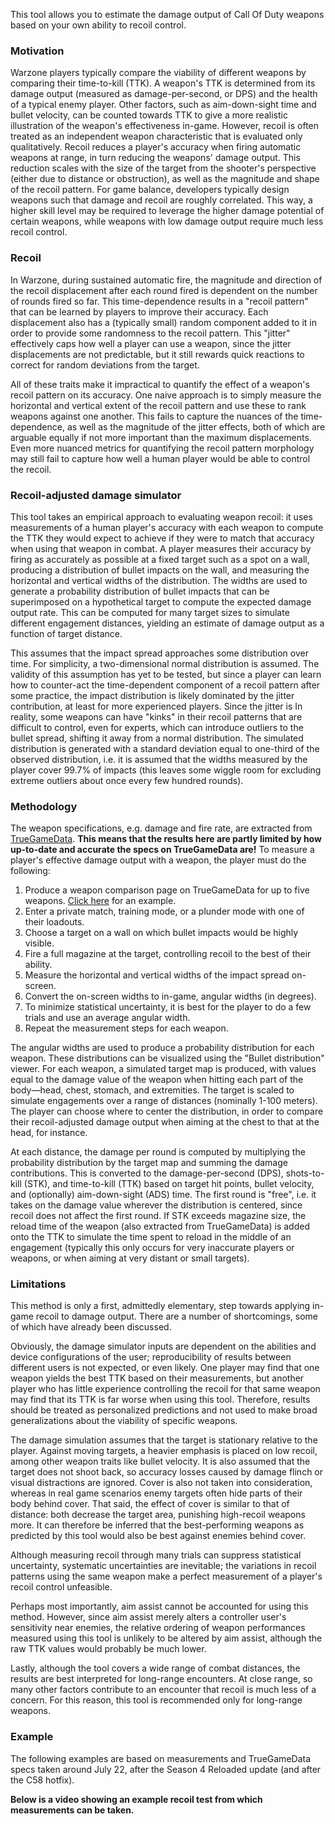 This tool allows you to estimate the damage output of Call Of Duty weapons based on your own
ability to recoil control.

### Motivation
Warzone players typically compare the viability of different weapons by comparing
their time-to-kill (TTK).
A weapon's TTK is determined from its damage output
(measured as damage-per-second, or DPS) and the health of a typical enemy player.
Other factors, such as aim-down-sight time and bullet velocity, can be counted
towards TTK to give a more realistic illustration of the weapon's effectiveness in-game.
However, recoil is often treated as an independent weapon characteristic
that is evaluated only qualitatively.
Recoil reduces a player's accuracy when firing automatic weapons at range,
in turn reducing the weapons' damage output.
This reduction scales with the size of the target from the shooter's perspective
(either due to distance or obstruction), as well as the magnitude and shape of the
recoil pattern.
For game balance, developers typically design weapons such that damage and
recoil are roughly correlated.
This way, a higher skill level may be required to
leverage the higher damage potential of certain weapons, while weapons with low damage
output require much less recoil control.

### Recoil
In Warzone, during sustained automatic fire, the magnitude and direction
of the recoil displacement after each round fired is dependent on the 
number of rounds fired so far.
This time-dependence results in a "recoil pattern" that can be learned by players
to improve their accuracy.
Each displacement also has a (typically small) random component added to it in order
to provide some randomness to the recoil pattern.
This "jitter" effectively caps how well a player can use a weapon, since the jitter
displacements are not predictable, but it still rewards quick reactions to correct
for random deviations from the target.

All of these traits make it impractical to quantify the effect of a weapon's recoil
pattern on its accuracy.
One naive approach is to simply measure the horizontal and vertical extent of the
recoil pattern and use these to rank weapons against one another.
This fails to capture the nuances of the time-dependence, as well as
the magnitude of the jitter effects, both of which are arguable equally if not more
important than the maximum displacements.
Even more nuanced metrics for quantifying the recoil pattern morphology may still
fail to capture how well a human player would be able to control the recoil.

### Recoil-adjusted damage simulator

This tool takes an empirical approach to evaluating weapon
recoil: it uses measurements of a human player's accuracy with each weapon to
compute the TTK they would expect to achieve if they were to match that accuracy
when using that weapon in combat.
A player measures their accuracy by firing as accurately as possible at a fixed
target such as a spot on a wall, producing a distribution of bullet impacts on the
wall, and measuring the horizontal and vertical widths of the distribution.
The widths are used to generate a probability distribution of bullet
impacts that can be superimposed on a hypothetical target to compute the expected
damage output rate.
This can be computed for many target sizes to simulate different engagement distances,
yielding an estimate of damage output as a function of target distance.

This assumes that the impact spread approaches some distribution over time.
For simplicity, a two-dimensional normal distribution is assumed.
The validity of this assumption has yet to be tested, but since a player can learn
how to counter-act the time-dependent component of a recoil pattern after some
practice, the impact distribution is likely dominated by the jitter contribution,
at least for more experienced players.
Since the jitter is 
In reality, some weapons can have "kinks" in their recoil patterns that are difficult to
control, even for experts, which can introduce outliers to the bullet spread,
shifting it away from a normal distribution.
The simulated distribution is generated with a standard deviation equal to one-third
of the observed distribution, i.e. it is assumed that the widths measured by the
player cover 99.7% of impacts (this leaves some wiggle room for excluding
extreme outliers about once every few hundred rounds).

### Methodology
The weapon specifications, e.g. damage and fire rate, are extracted from
[TrueGameData](https://truegamedata.com/).
**This means that the results here are
partly limited by how up-to-date and accurate the specs on TrueGameData are!**
To measure a player's effective damage output with a weapon, the player must do the
following:

1. Produce a weapon comparison page on TrueGameData for up to five weapons.
   [Click here](https://www.truegamedata.com/?share=GD6AFu) for an example.
1. Enter a private match, training mode, or a plunder mode with one of their loadouts.
1. Choose a target on a wall on which bullet impacts would be highly visible.
1. Fire a full magazine at the target, controlling recoil to the best of their ability.
1. Measure the horizontal and vertical widths of the impact spread on-screen.
1. Convert the on-screen widths to in-game, angular widths (in degrees).
1. To minimize statistical uncertainty, it is best for the player to do a few trials and
use an average angular width.
1. Repeat the measurement steps for each weapon.

The angular widths are used to produce a probability distribution for each weapon.
These distributions can be visualized using the "Bullet distribution" viewer.
For each weapon, a simulated target map is produced, with values equal to the
damage value of the weapon when hitting each part of the body&mdash;head, chest,
stomach, and extremities.
The target is scaled to simulate engagements over a range of distances (nominally
1-100 meters).
The player can choose where to center the distribution, in order to compare their
recoil-adjusted damage output when aiming at the chest to that at the head,
for instance.

At each distance, the damage per round is computed by multiplying the probability
distribution by the target map and summing the damage contributions.
This is converted to the damage-per-second (DPS), shots-to-kill (STK), and
time-to-kill (TTK) based on target hit points, bullet velocity, and (optionally)
aim-down-sight (ADS) time.
The first round is "free", i.e. it takes on the damage value wherever the distribution
is centered, since recoil does not affect the first round.
If STK exceeds magazine size, the reload time of the weapon (also extracted from
TrueGameData) is added onto the TTK to simulate the time spent to reload in the
middle of an engagement (typically this only occurs for very inaccurate
players or weapons, or when aiming at very distant or small targets).

### Limitations

This method is only a first, admittedly elementary, step towards applying in-game
recoil to damage output. There are a number of shortcomings, some of which
have already been discussed.

Obviously, the damage simulator inputs are dependent on the abilities and device
configurations of the user; reproducibility of results between different users
is not expected, or even likely. One player may find that one weapon yields the
best TTK based on their measurements, but another player who has little experience
controlling the recoil for that same weapon may find that its TTK is far worse when
using this tool. Therefore, results should be treated as personalized predictions
and not used to make broad generalizations about the viability of specific weapons.

The damage simulation assumes that the target is stationary relative to the player.
Against moving targets, a heavier emphasis is placed on low recoil,
among other weapon traits like bullet velocity.
It is also assumed that the target does not shoot back, so accuracy losses caused by
damage flinch or visual distractions are ignored.
Cover is also not taken into consideration, whereas in real game scenarios enemy
targets often hide parts of their body behind cover. That said, the effect of cover
is similar to that of distance: both decrease the target area, punishing high-recoil
weapons more. It can therefore be inferred that the best-performing weapons
as predicted by this tool would also be best against enemies behind cover.

Although measuring recoil through many trials can suppress statistical uncertainty,
systematic uncertainties are inevitable; the variations in recoil patterns
using the same weapon make a perfect measurement of a player's recoil control unfeasible.

Perhaps most importantly, aim assist cannot be accounted for using this method.
However, since aim assist merely alters a controller user's sensitivity near enemies,
the relative ordering of weapon performances measured using this tool is unlikely to
be altered by aim assist, although the raw TTK values would probably be much lower.

Lastly, although the tool covers a wide range of combat distances, the results are best
interpreted for long-range encounters. At close range, so many other factors contribute
to an encounter that recoil is much less of a concern. For this reason, this tool
is recommended only for long-range weapons.

### Example

The following examples are based on measurements and TrueGameData specs taken around July 22,
after the Season 4 Reloaded update (and after the C58 hotfix).

**Below is a video showing an example recoil test from which measurements can be taken.**